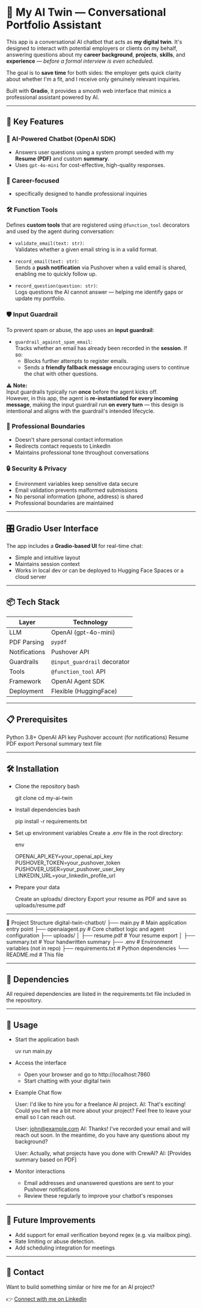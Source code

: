 # 🧠 My AI Twin — Conversational Portfolio Assistant

This app is a conversational AI chatbot that acts as **my digital twin**. It's designed to interact with potential employers or clients on my behalf, answering questions about my **career background**, **projects**, **skills**, and **experience** — *before a formal interview is even scheduled.*

The goal is to **save time** for both sides: the employer gets quick clarity about whether I'm a fit, and I receive only genuinely relevant inquiries.

Built with **Gradio**, it provides a smooth web interface that mimics a professional assistant powered by AI.


---

## 🚀 Key Features

### 🤖 AI-Powered Chatbot (OpenAI SDK)
- Answers user questions using a system prompt seeded with my **Resume (PDF)** and custom **summary**.
- Uses `gpt-4o-mini` for cost-effective, high-quality responses.

### 💼 Career-focused
- specifically designed to handle professional inquiries


### 🛠️ Function Tools
Defines **custom tools** that are registered using `@function_tool` decorators and used by the agent during conversation:

- `validate_email(text: str)`:  
  Validates whether a given email string is in a valid format.

 - `record_email(text: str)`:  
  Sends a **push notification** via Pushover when a valid email is shared, enabling me to quickly follow up.
  
- `record_question(question: str)`:  
  Logs questions the AI cannot answer — helping me identify gaps or update my portfolio.

### 🛡️ Input Guardrail
To prevent spam or abuse, the app uses an **input guardrail**:

- `guardrail_against_spam_email`:  
  Tracks whether an email has already been recorded in the **session**. If so:
  - Blocks further attempts to register emails.
  - Sends a **friendly fallback message** encouraging users to continue the chat with other questions.

⚠️ **Note:**  
Input guardrails typically run **once** before the agent kicks off.  
However, in this app, the agent is **re-instantiated for every incoming message**, making the input guardrail run **on every turn** — this design is intentional and aligns with the guardrail's intended lifecycle.


### 🤝 Professional Boundaries

- Doesn't share personal contact information
- Redirects contact requests to LinkedIn
- Maintains professional tone throughout conversations

### 🔒 Security & Privacy

- Environment variables keep sensitive data secure
- Email validation prevents malformed submissions
- No personal information (phone, address) is shared
- Professional boundaries are maintained

---

## 🎛️ Gradio User Interface

The app includes a **Gradio-based UI** for real-time chat:

- Simple and intuitive layout
- Maintains session context
- Works in local dev or can be deployed to Hugging Face Spaces or a cloud server

---


## 📦 Tech Stack

| Layer         | Technology                     |
| ------------- | ------------------------------ |
| LLM           | OpenAI (gpt-4o-mini)           |
| PDF Parsing   | `pypdf`                        |
| Notifications | Pushover API                   |
| Guardrails    | `@input_guardrail` decorator   |
| Tools         | `@function_tool` API           |
| Framework     | OpenAI Agent SDK   |
| Deployment    | Flexible (HuggingFace)|

---

## 📋 Prerequisites

Python 3.8+
OpenAI API key
Pushover account (for notifications)
Resume PDF export
Personal summary text file

---

## 🛠️ Installation

- Clone the repository
  bash
  
  git clone <your-repo-url>
  cd my-ai-twin

- Install dependencies
  bash
  
  pip install -r requirements.txt

- Set up environment variables Create a .env file in the root directory:
  
  env
  
  OPENAI_API_KEY=your_openai_api_key
  PUSHOVER_TOKEN=your_pushover_token
  PUSHOVER_USER=your_pushover_user_key
  LINKEDIN_URL=your_linkedin_profile_url

- Prepare your data

  Create an uploads/ directory
  Export your resume as PDF and save as uploads/resume.pdf

---

📁 Project Structure
digital-twin-chatbot/
├── main.py              # Main application entry point
├── openaiagent.py       # Core chatbot logic and agent configuration
├── uploads/
│   ├── resume.pdf       # Your resume export
│   ├── summary.txt      # Your handwritten summary
├── .env                 # Environment variables (not in repo)
├── requirements.txt     # Python dependencies
└── README.md            # This file

---

## 🔧 Dependencies
All required dependencies are listed in the requirements.txt file included in the repository.

---

## 🚀 Usage

- Start the application
  bash
  
  uv run main.py

- Access the interface

  - Open your browser and go to http://localhost:7860
  - Start chatting with your digital twin

  
- Example Chat flow

    User: I'd like to hire you for a freelance AI project.
    AI: That's exciting! Could you tell me a bit more about your project?
    Feel free to leave your email so I can reach out.

    User: john@example.com
    AI: Thanks! I've recorded your email and will reach out soon.
    In the meantime, do you have any questions about my background?

    User: Actually, what projects have you done with CrewAI?
    AI: [Provides summary based on PDF]
    
- Monitor interactions

  - Email addresses and unanswered questions are sent to your Pushover notifications
  - Review these regularly to improve your chatbot's responses

---
  
## 🚧 Future Improvements

- Add support for email verification beyond regex (e.g. via mailbox ping).
- Rate limiting or abuse detection.
- Add scheduling integration for meetings

---

## 🤝 Contact

Want to build something similar or hire me for an AI project?

👉 [Connect with me on LinkedIn](https://www.linkedin.com/in/ramya-rajaram-tech/)  
